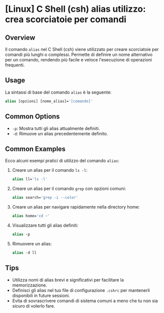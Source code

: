 # [Linux] C Shell (csh) alias utilizzo: crea scorciatoie per comandi

## Overview
Il comando `alias` nel C Shell (csh) viene utilizzato per creare scorciatoie per comandi più lunghi o complessi. Permette di definire un nome alternativo per un comando, rendendo più facile e veloce l'esecuzione di operazioni frequenti.

## Usage
La sintassi di base del comando `alias` è la seguente:

```csh
alias [opzioni] [nome_alias]='[comando]'
```

## Common Options
- `-p`: Mostra tutti gli alias attualmente definiti.
- `-d`: Rimuove un alias precedentemente definito.

## Common Examples
Ecco alcuni esempi pratici di utilizzo del comando `alias`:

1. Creare un alias per il comando `ls -l`:
   ```csh
   alias ll='ls -l'
   ```

2. Creare un alias per il comando `grep` con opzioni comuni:
   ```csh
   alias search='grep -i --color'
   ```

3. Creare un alias per navigare rapidamente nella directory home:
   ```csh
   alias home='cd ~'
   ```

4. Visualizzare tutti gli alias definiti:
   ```csh
   alias -p
   ```

5. Rimuovere un alias:
   ```csh
   alias -d ll
   ```

## Tips
- Utilizza nomi di alias brevi e significativi per facilitare la memorizzazione.
- Definisci gli alias nel tuo file di configurazione `.cshrc` per mantenerli disponibili in future sessioni.
- Evita di sovrascrivere comandi di sistema comuni a meno che tu non sia sicuro di volerlo fare.